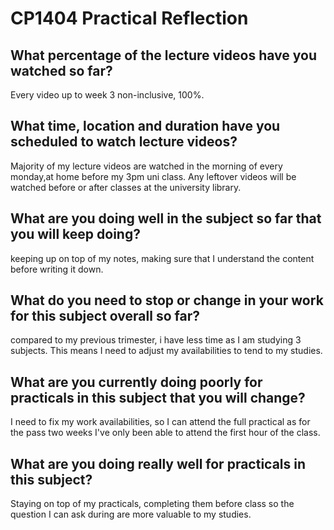 # CP1404 Practical Reflection


## What percentage of the lecture videos have you watched so far?

Every video up to week 3 non-inclusive, 100%.

## What time, location and duration have you scheduled to watch lecture videos?

Majority of my lecture videos are watched in the morning of every monday,at home before my 3pm uni class. Any leftover 
videos will be watched before or after classes at the university library.

## What are you doing well in the subject so far that you will keep doing?

keeping up on top of my notes, making sure that I understand the content before writing it down.

## What do you need to stop or change in your work for this subject overall so far?

compared to my previous trimester, i have less time as I am studying 3 subjects. This means I need to adjust 
my availabilities to tend to my studies.

## What are you currently doing poorly for practicals in this subject that you will change?

I need to fix my work availabilities, so I can attend the full practical as for the pass two weeks I've only been able to
attend the first hour of the class.

## What are you doing really well for practicals in this subject?

Staying on top of my practicals, completing them before class so the question I can ask during are more valuable
to my studies.
